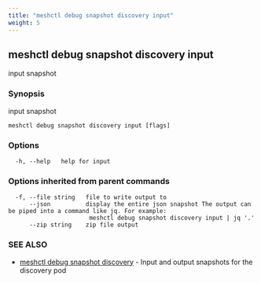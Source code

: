 ```yaml
---
title: "meshctl debug snapshot discovery input"
weight: 5
---
```

## meshctl debug snapshot discovery input

input snapshot

### Synopsis

input snapshot

```
meshctl debug snapshot discovery input [flags]
```

### Options

```
  -h, --help   help for input
```

### Options inherited from parent commands

```
  -f, --file string   file to write output to
      --json          display the entire json snapshot The output can be piped into a command like jq. For example:
                       meshctl debug snapshot discovery input | jq '.'
      --zip string    zip file output
```

### SEE ALSO

* [meshctl debug snapshot discovery](../meshctl_debug_snapshot_discovery)	 - Input and output snapshots for the discovery pod

